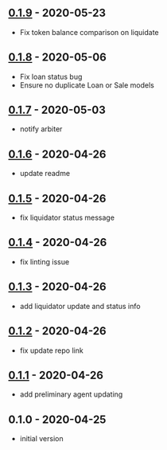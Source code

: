 ## [0.1.9](https://github.com/AtomicLoans/liquidator/compare/v0.1.8...v0.1.9) - 2020-05-23

- Fix token balance comparison on liquidate

## [0.1.8](https://github.com/AtomicLoans/liquidator/compare/v0.1.7...v0.1.8) - 2020-05-06

- Fix loan status bug
- Ensure no duplicate Loan or Sale models

## [0.1.7](https://github.com/AtomicLoans/liquidator/compare/v0.1.6...v0.1.7) - 2020-05-03

- notify arbiter

## [0.1.6](https://github.com/AtomicLoans/liquidator/compare/v0.1.5...v0.1.6) - 2020-04-26

- update readme

## [0.1.5](https://github.com/AtomicLoans/liquidator/compare/v0.1.4...v0.1.5) - 2020-04-26

- fix liquidator status message

## [0.1.4](https://github.com/AtomicLoans/liquidator/compare/v0.1.3...v0.1.4) - 2020-04-26

- fix linting issue

## [0.1.3](https://github.com/AtomicLoans/liquidator/compare/v0.1.2...v0.1.3) - 2020-04-26

- add liquidator update and status info

## [0.1.2](https://github.com/AtomicLoans/liquidator/compare/v0.1.1...v0.1.2) - 2020-04-26

- fix update repo link

## [0.1.1](https://github.com/AtomicLoans/liquidator/compare/v0.1.0...v0.1.1) - 2020-04-26

- add preliminary agent updating

## 0.1.0 - 2020-04-25

- initial version
